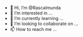 - 👋 Hi, I’m @Rascalmunda
- 👀 I’m interested in ...
- 🌱 I’m currently learning ...
- 💞️ I’m looking to collaborate on ...
- 📫 How to reach me ...

<!---
Rascalmunda/Rascalmunda is a ✨ special ✨ repository because its `README.md` (this file) appears on your GitHub profile.
You can click the Preview link to take a look at your changes.
--->
